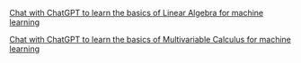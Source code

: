 [Chat with ChatGPT to learn the basics of Linear Algebra for machine learning](https://chat.openai.com/share/ec10bdba-403b-458b-b7cd-9d495d1d56af)

[Chat with ChatGPT to learn the basics of Multivariable Calculus for machine learning](https://chat.openai.com/share/dd7d70e1-bd96-40e5-ae96-5ebdc157e53d)
